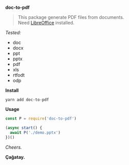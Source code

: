 **doc-to-pdf**

> This package generate PDF files from documents.  
Need [LibreOffice](https://libreoffice.org) installed.

*Tested:*
 - doc
 - docx
 - ppt
 - pptx
 - pdf
 - xls
 - rtfodt
 - odp


**Install**

```
yarn add doc-to-pdf
```

**Usage**

```javascript
const P = require('doc-to-pdf')

(async start() {
  await P('./demo.pptx')
})()
```


*Cheers.*

**Çağatay.**
